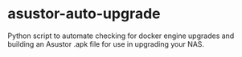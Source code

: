 # asustor-auto-upgrade
Python script to automate checking for docker engine upgrades and building an Asustor .apk file for use in upgrading your NAS.

